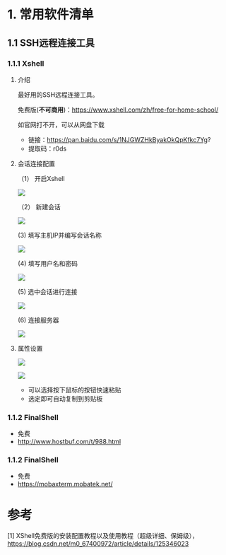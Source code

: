 # 1. 常用软件清单
## 1.1 SSH远程连接工具

### 1.1.1 Xshell

1. 介绍

    最好用的SSH远程连接工具。
    
    免费版(**不可商用**)：https://www.xshell.com/zh/free-for-home-school/

    如官网打不开，可以从网盘下载  
    - 链接：https://pan.baidu.com/s/1NJGWZHkByakOkQpKfkc7Yg?
    - 提取码：r0ds

2. 会话连接配置
    
    （1） 开启Xshell
    
    ![](.01_软件清单_images/1_xshell启动界面.png)    
    
    （2） 新建会话
    
    ![](.01_软件清单_images/2_xshell新建会话.png)
    
    (3) 填写主机IP并编写会话名称
    
    ![](.01_软件清单_images/3_xshell会话属性填写.png)
    
    (4) 填写用户名和密码
    
    ![](.01_软件清单_images/4_xshell用户名和密码.png)
    
    (5) 选中会话进行连接
    
    ![](.01_软件清单_images/5_会话连接.png)
    
    (6) 连接服务器
    
    ![](.01_软件清单_images/6_连接服务器.png)
    
3. 属性设置

    ![](.01_软件清单_images/1_xshell打开属性配置.png)
    
    ![](.01_软件清单_images/2_xshell属性选择.png)
    
    - 可以选择按下鼠标的按钮快速粘贴
    - 选定即可自动复制到剪贴板 

### 1.1.2 FinalShell

- 免费
- http://www.hostbuf.com/t/988.html


### 1.1.2 FinalShell

- 免费
- https://mobaxterm.mobatek.net/

 
# 参考

[1] XShell免费版的安装配置教程以及使用教程（超级详细、保姆级），
    https://blog.csdn.net/m0_67400972/article/details/125346023